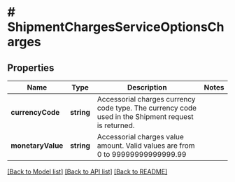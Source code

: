 # # ShipmentChargesServiceOptionsCharges

## Properties

Name | Type | Description | Notes
------------ | ------------- | ------------- | -------------
**currencyCode** | **string** | Accessorial charges currency code type. The currency code used in the Shipment request is returned. |
**monetaryValue** | **string** | Accessorial charges value amount.  Valid values are from 0 to 99999999999999.99 |

[[Back to Model list]](../../README.md#models) [[Back to API list]](../../README.md#endpoints) [[Back to README]](../../README.md)
